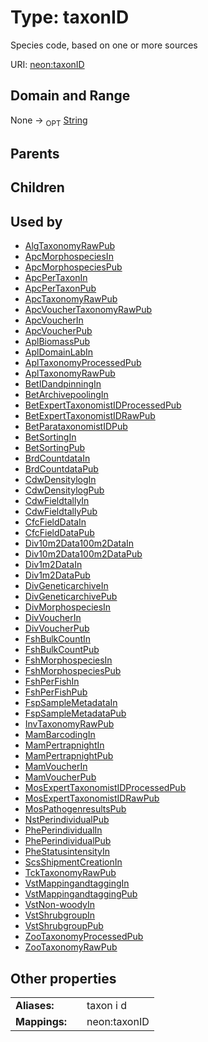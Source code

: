 
# Type: taxonID


Species code, based on one or more sources

URI: [neon:taxonID](https://data.neonscience.org/taxonID)


## Domain and Range

None ->  <sub>OPT</sub> [String](types/String.md)

## Parents


## Children


## Used by

 * [AlgTaxonomyRawPub](AlgTaxonomyRawPub.md)
 * [ApcMorphospeciesIn](ApcMorphospeciesIn.md)
 * [ApcMorphospeciesPub](ApcMorphospeciesPub.md)
 * [ApcPerTaxonIn](ApcPerTaxonIn.md)
 * [ApcPerTaxonPub](ApcPerTaxonPub.md)
 * [ApcTaxonomyRawPub](ApcTaxonomyRawPub.md)
 * [ApcVoucherTaxonomyRawPub](ApcVoucherTaxonomyRawPub.md)
 * [ApcVoucherIn](ApcVoucherIn.md)
 * [ApcVoucherPub](ApcVoucherPub.md)
 * [AplBiomassPub](AplBiomassPub.md)
 * [AplDomainLabIn](AplDomainLabIn.md)
 * [AplTaxonomyProcessedPub](AplTaxonomyProcessedPub.md)
 * [AplTaxonomyRawPub](AplTaxonomyRawPub.md)
 * [BetIDandpinningIn](BetIDandpinningIn.md)
 * [BetArchivepoolingIn](BetArchivepoolingIn.md)
 * [BetExpertTaxonomistIDProcessedPub](BetExpertTaxonomistIDProcessedPub.md)
 * [BetExpertTaxonomistIDRawPub](BetExpertTaxonomistIDRawPub.md)
 * [BetParataxonomistIDPub](BetParataxonomistIDPub.md)
 * [BetSortingIn](BetSortingIn.md)
 * [BetSortingPub](BetSortingPub.md)
 * [BrdCountdataIn](BrdCountdataIn.md)
 * [BrdCountdataPub](BrdCountdataPub.md)
 * [CdwDensitylogIn](CdwDensitylogIn.md)
 * [CdwDensitylogPub](CdwDensitylogPub.md)
 * [CdwFieldtallyIn](CdwFieldtallyIn.md)
 * [CdwFieldtallyPub](CdwFieldtallyPub.md)
 * [CfcFieldDataIn](CfcFieldDataIn.md)
 * [CfcFieldDataPub](CfcFieldDataPub.md)
 * [Div10m2Data100m2DataIn](Div10m2Data100m2DataIn.md)
 * [Div10m2Data100m2DataPub](Div10m2Data100m2DataPub.md)
 * [Div1m2DataIn](Div1m2DataIn.md)
 * [Div1m2DataPub](Div1m2DataPub.md)
 * [DivGeneticarchiveIn](DivGeneticarchiveIn.md)
 * [DivGeneticarchivePub](DivGeneticarchivePub.md)
 * [DivMorphospeciesIn](DivMorphospeciesIn.md)
 * [DivVoucherIn](DivVoucherIn.md)
 * [DivVoucherPub](DivVoucherPub.md)
 * [FshBulkCountIn](FshBulkCountIn.md)
 * [FshBulkCountPub](FshBulkCountPub.md)
 * [FshMorphospeciesIn](FshMorphospeciesIn.md)
 * [FshMorphospeciesPub](FshMorphospeciesPub.md)
 * [FshPerFishIn](FshPerFishIn.md)
 * [FshPerFishPub](FshPerFishPub.md)
 * [FspSampleMetadataIn](FspSampleMetadataIn.md)
 * [FspSampleMetadataPub](FspSampleMetadataPub.md)
 * [InvTaxonomyRawPub](InvTaxonomyRawPub.md)
 * [MamBarcodingIn](MamBarcodingIn.md)
 * [MamPertrapnightIn](MamPertrapnightIn.md)
 * [MamPertrapnightPub](MamPertrapnightPub.md)
 * [MamVoucherIn](MamVoucherIn.md)
 * [MamVoucherPub](MamVoucherPub.md)
 * [MosExpertTaxonomistIDProcessedPub](MosExpertTaxonomistIDProcessedPub.md)
 * [MosExpertTaxonomistIDRawPub](MosExpertTaxonomistIDRawPub.md)
 * [MosPathogenresultsPub](MosPathogenresultsPub.md)
 * [NstPerindividualPub](NstPerindividualPub.md)
 * [PhePerindividualIn](PhePerindividualIn.md)
 * [PhePerindividualPub](PhePerindividualPub.md)
 * [PheStatusintensityIn](PheStatusintensityIn.md)
 * [ScsShipmentCreationIn](ScsShipmentCreationIn.md)
 * [TckTaxonomyRawPub](TckTaxonomyRawPub.md)
 * [VstMappingandtaggingIn](VstMappingandtaggingIn.md)
 * [VstMappingandtaggingPub](VstMappingandtaggingPub.md)
 * [VstNon-woodyIn](VstNon-woodyIn.md)
 * [VstShrubgroupIn](VstShrubgroupIn.md)
 * [VstShrubgroupPub](VstShrubgroupPub.md)
 * [ZooTaxonomyProcessedPub](ZooTaxonomyProcessedPub.md)
 * [ZooTaxonomyRawPub](ZooTaxonomyRawPub.md)

## Other properties

|  |  |  |
| --- | --- | --- |
| **Aliases:** | | taxon i d |
| **Mappings:** | | neon:taxonID |


